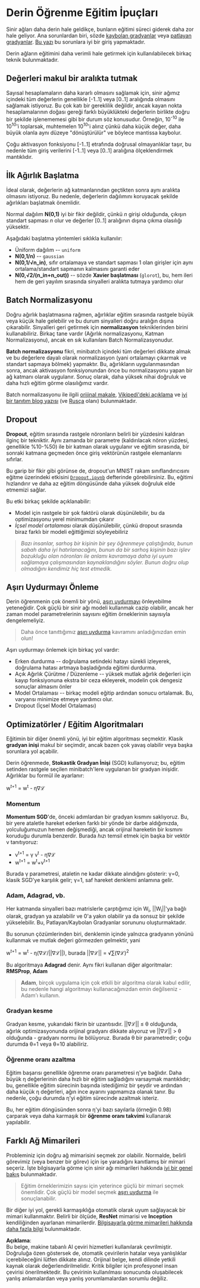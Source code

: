 # Derin Öğrenme Eğitim İpuçları

Sinir ağları daha derin hale geldikçe, bunların eğitimi süreci giderek daha zor hale geliyor. Ana sorunlardan biri, sözde [kaybolan gradyanlar](https://en.wikipedia.org/wiki/Vanishing_gradient_problem) veya [patlayan gradyanlar](https://deepai.org/machine-learning-glossary-and-terms/exploding-gradient-problem#:~:text=Exploding%20gradients%20are%20a%20problem,updates%20are%20small%20and%20controlled.). [Bu yazı](https://towardsdatascience.com/the-vanishing-exploding-gradient-problem-in-deep-neural-networks-191358470c11) bu sorunlara iyi bir giriş yapmaktadır.

Derin ağların eğitimini daha verimli hale getirmek için kullanılabilecek birkaç teknik bulunmaktadır.

## Değerleri makul bir aralıkta tutmak

Sayısal hesaplamaların daha kararlı olmasını sağlamak için, sinir ağımız içindeki tüm değerlerin genellikle [-1..1] veya [0..1] aralığında olmasını sağlamak istiyoruz. Bu çok katı bir gereklilik değildir, ancak kayan nokta hesaplamalarının doğası gereği farklı büyüklükteki değerlerin birlikte doğru bir şekilde işlenememesi gibi bir durum söz konusudur. Örneğin, 10<sup>-10</sup> ile 10<sup>10</sup>'i toplarsak, muhtemelen 10<sup>10</sup>'i alırız çünkü daha küçük değer, daha büyük olanla aynı düzeye "dönüştürülür" ve böylece mantissa kaybolur.

Çoğu aktivasyon fonksiyonu [-1..1] etrafında doğrusal olmayanlıklar taşır, bu nedenle tüm giriş verilerini [-1..1] veya [0..1] aralığına ölçeklendirmek mantıklıdır.

## İlk Ağırlık Başlatma

İdeal olarak, değerlerin ağ katmanlarından geçtikten sonra aynı aralıkta olmasını istiyoruz. Bu nedenle, değerlerin dağılımını koruyacak şekilde ağırlıkları başlatmak önemlidir.

Normal dağılım **N(0,1)** iyi bir fikir değildir, çünkü *n* girişi olduğunda, çıkışın standart sapması *n* olur ve değerler [0..1] aralığının dışına çıkma olasılığı yüksektir.

Aşağıdaki başlatma yöntemleri sıklıkla kullanılır:

 * Üniform dağılım -- `uniform`
 * **N(0,1/n)** -- `gaussian`
 * **N(0,1/√n_in)**, sıfır ortalamaya ve standart sapması 1 olan girişler için aynı ortalama/standart sapmanın kalmasını garanti eder
 * **N(0,√2/(n_in+n_out))** -- sözde **Xavier başlatması** (`glorot`), bu, hem ileri hem de geri yayılım sırasında sinyalleri aralıkta tutmaya yardımcı olur

## Batch Normalizasyonu

Doğru ağırlık başlatmasına rağmen, ağırlıklar eğitim sırasında rastgele büyük veya küçük hale gelebilir ve bu durum sinyalleri doğru aralığın dışına çıkarabilir. Sinyalleri geri getirmek için **normalizasyon** tekniklerinden birini kullanabiliriz. Birkaç tane vardır (Ağırlık normalizasyonu, Katman Normalizasyonu), ancak en sık kullanılanı Batch Normalizasyonudur.

**Batch normalizasyonu** fikri, minibatch içindeki tüm değerleri dikkate almak ve bu değerlere dayalı olarak normalizasyon (yani ortalamayı çıkarmak ve standart sapmaya bölmek) yapmaktır. Bu, ağırlıkların uygulanmasından sonra, ancak aktivasyon fonksiyonundan önce bu normalizasyonu yapan bir ağ katmanı olarak uygulanır. Sonuç olarak, daha yüksek nihai doğruluk ve daha hızlı eğitim görme olasılığımız vardır.

Batch normalizasyonu ile ilgili [orijinal makale](https://arxiv.org/pdf/1502.03167.pdf), [Vikipedi'deki açıklama](https://en.wikipedia.org/wiki/Batch_normalization) ve [iyi bir tanıtım blog yazısı](https://towardsdatascience.com/batch-normalization-in-3-levels-of-understanding-14c2da90a338) (ve [Rusça](https://habrahabr.ru/post/309302/) olanı) bulunmaktadır.

## Dropout

**Dropout**, eğitim sırasında rastgele nöronların belirli bir yüzdesini kaldıran ilginç bir tekniktir. Aynı zamanda bir parametre (kaldırılacak nöron yüzdesi, genellikle %10-%50) ile bir katman olarak uygulanır ve eğitim sırasında, bir sonraki katmana geçmeden önce giriş vektörünün rastgele elemanlarını sıfırlar.

Bu garip bir fikir gibi görünse de, dropout'un MNIST rakam sınıflandırıcısını eğitme üzerindeki etkisini [`Dropout.ipynb`](../../../../../lessons/4-ComputerVision/08-TransferLearning/Dropout.ipynb) defterinde görebilirsiniz. Bu, eğitimi hızlandırır ve daha az eğitim döngüsünde daha yüksek doğruluk elde etmemizi sağlar.

Bu etki birkaç şekilde açıklanabilir:

 * Model için rastgele bir şok faktörü olarak düşünülebilir, bu da optimizasyonu yerel minimumdan çıkarır
 * *İçsel model ortalaması* olarak düşünülebilir, çünkü dropout sırasında biraz farklı bir modeli eğittiğimizi söyleyebiliriz

> *Bazı insanlar, sarhoş bir kişinin bir şey öğrenmeye çalıştığında, bunun sabah daha iyi hatırlanacağını, bunun da bir sarhoş kişinin bazı işlev bozukluğu olan nöronları ile anlamı kavramaya daha iyi uyum sağlamaya çalışmasından kaynaklandığını söyler. Bunun doğru olup olmadığını kendimiz hiç test etmedik.*

## Aşırı Uydurmayı Önleme

Derin öğrenmenin çok önemli bir yönü, [aşırı uydurmayı](../../3-NeuralNetworks/05-Frameworks/Overfitting.md) önleyebilme yeteneğidir. Çok güçlü bir sinir ağı modeli kullanmak cazip olabilir, ancak her zaman model parametrelerinin sayısını eğitim örneklerinin sayısıyla dengelemeliyiz.

> Daha önce tanıttığımız [aşırı uydurma](../../3-NeuralNetworks/05-Frameworks/Overfitting.md) kavramını anladığınızdan emin olun!

Aşırı uydurmayı önlemek için birkaç yol vardır:

 * Erken durdurma -- doğrulama setindeki hatayı sürekli izleyerek, doğrulama hatası artmaya başladığında eğitimi durdurma.
 * Açık Ağırlık Çürütme / Düzenleme -- yüksek mutlak ağırlık değerleri için kayıp fonksiyonuna ekstra bir ceza ekleyerek, modelin çok dengesiz sonuçlar almasını önler
 * Model Ortalaması -- birkaç modeli eğitip ardından sonucu ortalamak. Bu, varyansı minimize etmeye yardımcı olur.
 * Dropout (İçsel Model Ortalaması)

## Optimizatörler / Eğitim Algoritmaları

Eğitimin bir diğer önemli yönü, iyi bir eğitim algoritması seçmektir. Klasik **gradyan inişi** makul bir seçimdir, ancak bazen çok yavaş olabilir veya başka sorunlara yol açabilir.

Derin öğrenmede, **Stokastik Gradyan İnişi** (SGD) kullanıyoruz; bu, eğitim setinden rastgele seçilen minibatch'lere uygulanan bir gradyan inişidir. Ağırlıklar bu formül ile ayarlanır:

w<sup>t+1</sup> = w<sup>t</sup> - η∇ℒ

### Momentum

**Momentum SGD**'de, önceki adımlardan bir gradyan kısmını saklıyoruz. Bu, bir yere ataletle hareket ederken farklı bir yönde bir darbe aldığımızda, yolculuğumuzun hemen değişmediği, ancak orijinal hareketin bir kısmını koruduğu durumla benzerdir. Burada *hız*ı temsil etmek için başka bir vektör v tanıtıyoruz:

* v<sup>t+1</sup> = γ v<sup>t</sup> - η∇ℒ
* w<sup>t+1</sup> = w<sup>t</sup>+v<sup>t+1</sup>

Burada γ parametresi, ataletin ne kadar dikkate alındığını gösterir: γ=0, klasik SGD'ye karşılık gelir; γ=1, saf hareket denklemi anlamına gelir.

### Adam, Adagrad, vb.

Her katmanda sinyalleri bazı matrislerle çarptığımız için W<sub>i</sub>, ||W<sub>i</sub>||'ya bağlı olarak, gradyan ya azalabilir ve 0'a yakın olabilir ya da sonsuz bir şekilde yükselebilir. Bu, Patlayan/Kaybolan Gradyanlar sorununu oluşturmaktadır.

Bu sorunun çözümlerinden biri, denklemin içinde yalnızca gradyanın yönünü kullanmak ve mutlak değeri görmezden gelmektir, yani

w<sup>t+1</sup> = w<sup>t</sup> - η(∇ℒ/||∇ℒ||), burada ||∇ℒ|| = √∑(∇ℒ)<sup>2</sup>

Bu algoritmaya **Adagrad** denir. Aynı fikri kullanan diğer algoritmalar: **RMSProp**, **Adam**

> **Adam**, birçok uygulama için çok etkili bir algoritma olarak kabul edilir, bu nedenle hangi algoritmayı kullanacağınızdan emin değilseniz - Adam'ı kullanın.

### Gradyan kesme

Gradyan kesme, yukarıdaki fikrin bir uzantısıdır. ||∇ℒ|| ≤ θ olduğunda, ağırlık optimizasyonunda orijinal gradyanı dikkate alıyoruz ve ||∇ℒ|| > θ olduğunda - gradyanı normu ile bölüyoruz. Burada θ bir parametredir; çoğu durumda θ=1 veya θ=10 alabiliriz.

### Öğrenme oranı azaltma

Eğitim başarısı genellikle öğrenme oranı parametresi η'ye bağlıdır. Daha büyük η değerlerinin daha hızlı bir eğitim sağladığını varsaymak mantıklıdır; bu, genellikle eğitim sürecinin başında istediğimiz bir şeydir ve ardından daha küçük η değerleri, ağın ince ayarını yapmamıza olanak tanır. Bu nedenle, çoğu durumda η'yi eğitim sürecinde azaltmak isteriz.

Bu, her eğitim döngüsünden sonra η'yi bazı sayılarla (örneğin 0.98) çarparak veya daha karmaşık bir **öğrenme oranı takvimi** kullanarak yapılabilir.

## Farklı Ağ Mimarileri

Probleminiz için doğru ağ mimarisini seçmek zor olabilir. Normalde, belirli görevimiz (veya benzer bir görev) için işe yaradığını kanıtlamış bir mimari seçeriz. İşte bilgisayarla görme için sinir ağı mimarileri hakkında [iyi bir genel bakış](https://www.topbots.com/a-brief-history-of-neural-network-architectures/) bulunmaktadır.

> Eğitim örneklerimizin sayısı için yeterince güçlü bir mimari seçmek önemlidir. Çok güçlü bir model seçmek [aşırı uydurma](../../3-NeuralNetworks/05-Frameworks/Overfitting.md) ile sonuçlanabilir.

Bir diğer iyi yol, gerekli karmaşıklığa otomatik olarak uyum sağlayacak bir mimari kullanmaktır. Belirli bir ölçüde, **ResNet** mimarisi ve **Inception** kendiliğinden ayarlanan mimarilerdir. [Bilgisayarla görme mimarileri hakkında daha fazla bilgi](../07-ConvNets/CNN_Architectures.md) bulunmaktadır.

**Açıklama**:  
Bu belge, makine tabanlı AI çeviri hizmetleri kullanılarak çevrilmiştir. Doğruluğa özen göstersek de, otomatik çevirilerin hatalar veya yanlışlıklar içerebileceğini lütfen dikkate alınız. Orijinal belge, kendi dilinde yetkili kaynak olarak değerlendirilmelidir. Kritik bilgiler için profesyonel insan çevirisi önerilmektedir. Bu çevirinin kullanılması sonucunda oluşabilecek yanlış anlamalardan veya yanlış yorumlamalardan sorumlu değiliz.
